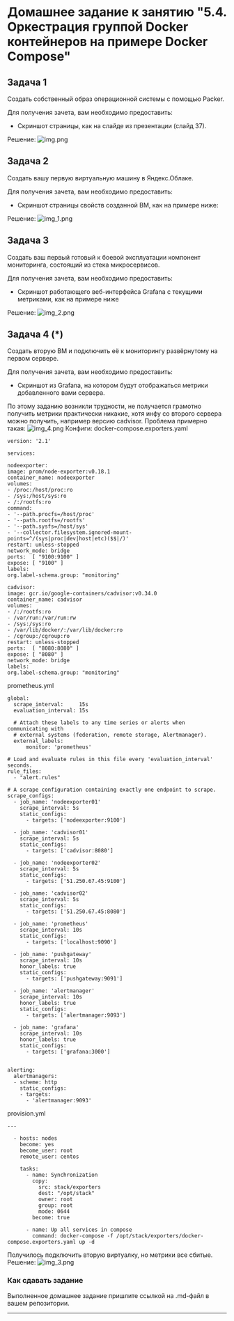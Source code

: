 # Домашнее задание к занятию "5.4. Оркестрация группой Docker контейнеров на примере Docker Compose"

## Задача 1

Создать собственный образ операционной системы с помощью Packer.

Для получения зачета, вам необходимо предоставить:
- Скриншот страницы, как на слайде из презентации (слайд 37).

Решение:
![img.png](img.png)
## Задача 2

Создать вашу первую виртуальную машину в Яндекс.Облаке.

Для получения зачета, вам необходимо предоставить:
- Скриншот страницы свойств созданной ВМ, как на примере ниже:

Решение:
![img_1.png](img_1.png)

## Задача 3

Создать ваш первый готовый к боевой эксплуатации компонент мониторинга, состоящий из стека микросервисов.

Для получения зачета, вам необходимо предоставить:
- Скриншот работающего веб-интерфейса Grafana с текущими метриками, как на примере ниже

Решение:
![img_2.png](img_2.png)

## Задача 4 (*)

Создать вторую ВМ и подключить её к мониторингу развёрнутому на первом сервере.

Для получения зачета, вам необходимо предоставить:
- Скриншот из Grafana, на котором будут отображаться метрики добавленного вами сервера.

По этому заданию возникли трудности, не получается грамотно получить метрики практически никакие, хотя инфу со второго сервера можно получить, например версию cadvisor. 
Проблема примерно такая:
![img_4.png](img_4.png)
Конфиги:
docker-compose.exporters.yaml
```
version: '2.1'

services:

nodeexporter:
image: prom/node-exporter:v0.18.1
container_name: nodeexporter
volumes:
- /proc:/host/proc:ro
- /sys:/host/sys:ro
- /:/rootfs:ro
command:
- '--path.procfs=/host/proc'
- '--path.rootfs=/rootfs'
- '--path.sysfs=/host/sys'
- '--collector.filesystem.ignored-mount-points=^/(sys|proc|dev|host|etc)($$|/)'
restart: unless-stopped
network_mode: bridge
ports:  [ "9100:9100" ]
expose: [ "9100" ]
labels:
org.label-schema.group: "monitoring"

cadvisor:
image: gcr.io/google-containers/cadvisor:v0.34.0
container_name: cadvisor
volumes:
- /:/rootfs:ro
- /var/run:/var/run:rw
- /sys:/sys:ro
- /var/lib/docker/:/var/lib/docker:ro
- /cgroup:/cgroup:ro
restart: unless-stopped
ports:  [ "8080:8080" ]
expose: [ "8080" ]
network_mode: bridge
labels:
org.label-schema.group: "monitoring"
```
prometheus.yml
```
global:
  scrape_interval:     15s
  evaluation_interval: 15s

  # Attach these labels to any time series or alerts when communicating with
  # external systems (federation, remote storage, Alertmanager).
  external_labels:
      monitor: 'prometheus'

# Load and evaluate rules in this file every 'evaluation_interval' seconds.
rule_files:
  - "alert.rules"

# A scrape configuration containing exactly one endpoint to scrape.
scrape_configs:
  - job_name: 'nodeexporter01'
    scrape_interval: 5s
    static_configs:
      - targets: ['nodeexporter:9100']

  - job_name: 'cadvisor01'
    scrape_interval: 5s
    static_configs:
      - targets: ['cadvisor:8080']

  - job_name: 'nodeexporter02'
    scrape_interval: 5s
    static_configs:
      - targets: ['51.250.67.45:9100']

  - job_name: 'cadvisor02'
    scrape_interval: 5s
    static_configs:
      - targets: ['51.250.67.45:8080']

  - job_name: 'prometheus'
    scrape_interval: 10s
    static_configs:
      - targets: ['localhost:9090']

  - job_name: 'pushgateway'
    scrape_interval: 10s
    honor_labels: true
    static_configs:
      - targets: ['pushgateway:9091']

  - job_name: 'alertmanager'
    scrape_interval: 10s
    honor_labels: true
    static_configs:
      - targets: ['alertmanager:9093']

  - job_name: 'grafana'
    scrape_interval: 10s
    honor_labels: true
    static_configs:
      - targets: ['grafana:3000']


alerting:
  alertmanagers:
  - scheme: http
    static_configs:
    - targets:
      - 'alertmanager:9093'

```
provision.yml
```
---

  - hosts: nodes
    become: yes
    become_user: root
    remote_user: centos

    tasks:
      - name: Synchronization
        copy:
          src: stack/exporters
          dest: "/opt/stack"
          owner: root
          group: root
          mode: 0644
        become: true

      - name: Up all services in compose
        command: docker-compose -f /opt/stack/exporters/docker-compose.exporters.yaml up -d

```
Получилось подключить вторую виртуалку, но метрики все сбитые. Решение:
![img_3.png](img_3.png)


### Как cдавать задание

Выполненное домашнее задание пришлите ссылкой на .md-файл в вашем репозитории.

---
